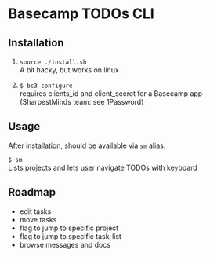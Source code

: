 # Basecamp TODOs CLI

## Installation
1. `source ./install.sh`  
A bit hacky, but works on linux


1. `$ bc3 configure`  
requires clients_id and client_secret for a Basecamp app  
(SharpestMinds team: see 1Password)


## Usage
After installation, should be available via `sm` alias.

`$ sm`  
Lists projects and lets user navigate TODOs with keyboard

## Roadmap
- edit tasks
- move tasks
- flag to jump to specific project
- flag to jump to specific task-list
- browse messages and docs
